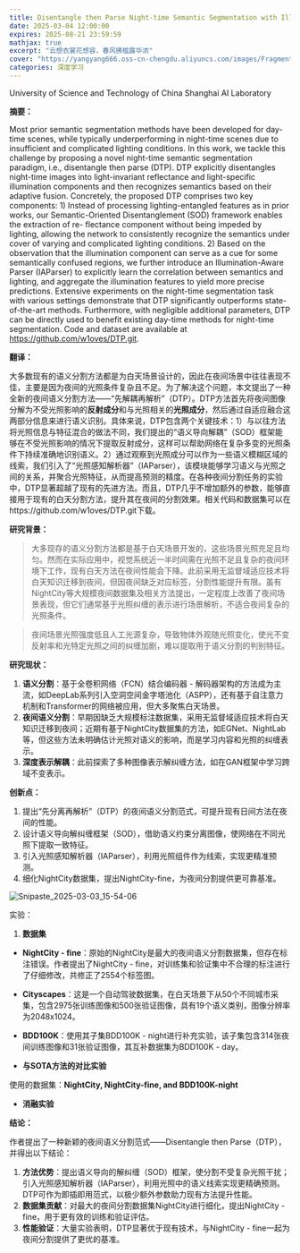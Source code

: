 ```yaml
---
title: Disentangle then Parse Night-time Semantic Segmentation with Illumination Disentanglement
date: 2025-03-04 12:00:00
expires: 2025-08-21 23:59:59
mathjax: true
excerpt: "云想衣裳花想容，春风拂槛露华浓"
cover: "https://yangyang666.oss-cn-chengdu.aliyuncs.com/images/Fragment_7_4k_a51f7.jpg"
categories: 深度学习
---
```








​University of Science and Technology of China               Shanghai AI Laboratory



**摘要：**

Most prior semantic segmentation methods have been developed for day-time scenes, while typically underperforming in night-time scenes due to insufficient and complicated lighting conditions. In this work, we tackle this challenge by proposing a novel night-time semantic segmentation paradigm, i.e., disentangle then parse (DTP). DTP explicitly disentangles night-time images into light-invariant reflectance and light-specific illumination components and then recognizes semantics based on their adaptive fusion. Concretely, the proposed DTP comprises two key components: 1) Instead of processing lighting-entangled features as in prior works, our Semantic-Oriented Disentanglement (SOD) framework enables the extraction of re-
flectance component without being impeded by lighting, allowing the network to consistently recognize the semantics under cover of varying and complicated lighting conditions. 2) Based on the observation that the illumination component can serve as a cue for some semantically confused regions, we further introduce an Illumination-Aware Parser (IAParser) to explicitly learn the correlation between semantics and lighting, and aggregate the illumination features to yield more precise predictions. Extensive experiments on the night-time segmentation task with various settings demonstrate that DTP significantly outperforms state-of-the-art methods. Furthermore, with negligible additional parameters, DTP can be directly used to benefit existing day-time methods for night-time segmentation. Code and dataset are available at https://github.com/w1oves/DTP.git.



**翻译：**

大多数现有的语义分割方法都是为白天场景设计的，因此在夜间场景中往往表现不佳，主要是因为夜间的光照条件复杂且不足。为了解决这个问题，本文提出了一种全新的夜间语义分割方法——“先解耦再解析”（DTP）。DTP方法首先将夜间图像分解为不受光照影响的**反射成分**和与光照相关的**光照成分**，然后通过自适应融合这两部分信息来进行语义识别。具体来说，DTP包含两个关键技术：1）与以往方法将光照信息与特征混合的做法不同，我们提出的“语义导向解耦”（SOD）框架能够在不受光照影响的情况下提取反射成分，这样可以帮助网络在复杂多变的光照条件下持续准确地识别语义。2）通过观察到光照成分可以作为一些语义模糊区域的线索，我们引入了“光照感知解析器”（IAParser），该模块能够学习语义与光照之间的关系，并聚合光照特征，从而提高预测的精度。在各种夜间分割任务的实验中，DTP显著超越了现有的先进方法。而且，DTP几乎不增加额外的参数，能够直接用于现有的白天分割方法，提升其在夜间的分割效果。相关代码和数据集可以在https://github.com/w1oves/DTP.git下载。





**研究背景：**

> 大多现存的语义分割方法都是基于白天场景开发的，这些场景光照充足且均匀。然而在实际应用中，视觉系统近一半时间需在光照不足且复杂的夜间环境下工作，现有白天方法在夜间性能会下降。此前采用无监督域适应技术将白天知识迁移到夜间，但因夜间缺乏对应标签，分割性能提升有限。虽有NightCity等大规模夜间数据集及相关方法提出，一定程度上改善了夜间场景表现，但它们通常基于光照纠缠的表示进行场景解析，不适合夜间复杂的光照条件。



> 夜间场景光照强度低且人工光源复杂，导致物体外观随光照变化，使光不变反射率和光特定光照之间的纠缠加剧，难以提取用于语义分割的判别特征。







**研究现状：**

1. **语义分割**：基于全卷积网络（FCN）结合编码器 - 解码器架构的方法成为主流，如DeepLab系列引入空洞空间金字塔池化（ASPP），还有基于自注意力机制和Transformer的网络被应用，但大多聚焦白天场景。
2. **夜间语义分割**：早期因缺乏大规模标注数据集，采用无监督域适应技术将白天知识迁移到夜间；近期有基于NightCity数据集的方法，如EGNet、NightLab等，但这些方法未明确估计光照对语义的影响，而是学习内容和光照的纠缠表示。
3. **深度表示解耦**：此前探索了多种图像表示解纠缠方法，如在GAN框架中学习跨域不变表示。





**创新点：**

1. 提出“先分离再解析”（DTP）的夜间语义分割范式，可提升现有日间方法在夜间的性能。
2. 设计语义导向解纠缠框架（SOD），借助语义约束分离图像，使网络在不同光照下提取一致特征。 
3. 引入光照感知解析器（IAParser），利用光照组件作为线索，实现更精准预测。 
4. 细化NightCity数据集，提出NightCity-fine，为夜间分割提供更可靠基准。 

![Snipaste_2025-03-03_15-54-06](https://yangyang666.oss-cn-chengdu.aliyuncs.com/images/Snipaste_2025-03-03_15-54-06.png)









实验：
1. **数据集**    

  - **NightCity - fine**：原始的NightCity是最大的夜间语义分割数据集，但存在标注错误。作者提出了NightCity - fine，对训练集和验证集中不合理的标注进行了仔细修改，共修正了2554个标签图。    

  - **Cityscapes**：这是一个自动驾驶数据集，在白天场景下从50个不同城市采集，包含2975张训练图像和500张验证图像，具有19个语义类别，图像分辨率为2048x1024。

  - **BDD100K**：使用其子集BDD100K - night进行补充实验，该子集包含314张夜间训练图像和31张验证图像，其互补数据集为BDD100K - day。 

  

- **与SOTA方法的对比实验**

使用的数据集：**NightCity, NightCity-fine,  and BDD100K-night**







  - **消融实验**   







**结论：**

作者提出了一种新颖的夜间语义分割范式——Disentangle then Parse（DTP），并得出以下结论： 

1. **方法优势**：提出语义导向的解纠缠（SOD）框架，使分割不受复杂光照干扰；引入光照感知解析器（IAParser），利用光照中的语义线索实现更精确预测。DTP可作为即插即用范式，以极少额外参数助力现有方法提升性能。
2. **数据集贡献**：对最大的夜间分割数据集NightCity进行细化，提出NightCity - fine，用于更有效的训练和验证评估。
3. **性能验证**：大量实验表明，DTP显著优于现有技术，与NightCity - fine一起为夜间分割提供了更优的基准。 



